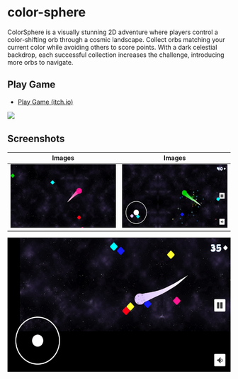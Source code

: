 # color-sphere

ColorSphere is a visually stunning 2D adventure where players control a color-shifting orb through a cosmic landscape. Collect orbs matching your current color while avoiding others to score points. With a dark celestial backdrop, each successful collection increases the challenge, introducing more orbs to navigate. 

## Play Game
- <a href="https://carltonmpofu.itch.io/color-sphere" title="play game">Play Game (itch.io)</a></br>


[<img src="https://iconape.com/wp-content/files/nf/352932/png/amazon-app-store-logo.png" width="120"/>](https://github.com/)

## Screenshots
| Images | Images |
| --- | --- |
| ![](Screenshots/1.png) | ![](Screenshots/2.png) |
![](Screenshots/3.png)

